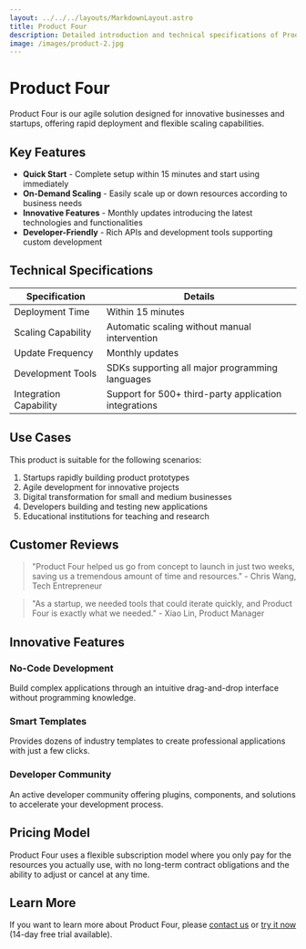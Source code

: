 ```yaml
---
layout: ../../../layouts/MarkdownLayout.astro
title: Product Four
description: Detailed introduction and technical specifications of Product Four
image: /images/product-2.jpg
---
```


# Product Four

Product Four is our agile solution designed for innovative businesses and startups, offering rapid deployment and flexible scaling capabilities.

## Key Features

- **Quick Start** - Complete setup within 15 minutes and start using immediately
- **On-Demand Scaling** - Easily scale up or down resources according to business needs
- **Innovative Features** - Monthly updates introducing the latest technologies and functionalities
- **Developer-Friendly** - Rich APIs and development tools supporting custom development

## Technical Specifications

| Specification | Details |
| --- | --- |
| Deployment Time | Within 15 minutes |
| Scaling Capability | Automatic scaling without manual intervention |
| Update Frequency | Monthly updates |
| Development Tools | SDKs supporting all major programming languages |
| Integration Capability | Support for 500+ third-party application integrations |

## Use Cases

This product is suitable for the following scenarios:

1. Startups rapidly building product prototypes
2. Agile development for innovative projects
3. Digital transformation for small and medium businesses
4. Developers building and testing new applications
5. Educational institutions for teaching and research

## Customer Reviews

> "Product Four helped us go from concept to launch in just two weeks, saving us a tremendous amount of time and resources." - Chris Wang, Tech Entrepreneur

> "As a startup, we needed tools that could iterate quickly, and Product Four is exactly what we needed." - Xiao Lin, Product Manager

## Innovative Features

### No-Code Development

Build complex applications through an intuitive drag-and-drop interface without programming knowledge.

### Smart Templates

Provides dozens of industry templates to create professional applications with just a few clicks.

### Developer Community

An active developer community offering plugins, components, and solutions to accelerate your development process.

## Pricing Model

Product Four uses a flexible subscription model where you only pay for the resources you actually use, with no long-term contract obligations and the ability to adjust or cancel at any time.

## Learn More

If you want to learn more about Product Four, please [contact us](/en/contact) or [try it now](/en/trial) (14-day free trial available).